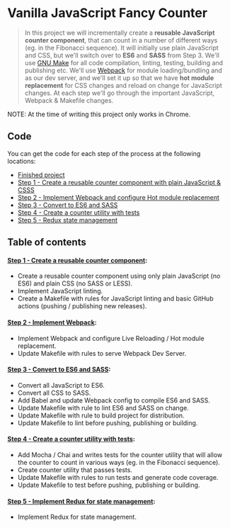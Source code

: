 Vanilla JavaScript Fancy Counter
================================

> In this project we will incrementally create a **reusable JavaScript counter component**, that can count in a number of different ways (eg. in the Fibonacci sequence).
> It will initially use plain JavaScript and CSS, but we'll switch over to **ES6** and **SASS** from Step 3.
> We'll use [GNU Make](https://www.gnu.org/software/make/) for all code compilation, linting, testing, building and publishing etc.
> We'll use [Webpack](https://webpack.github.io) for module loading/bundling and as our dev server,
> and we'll set it up so that we have **hot module replacement** for CSS changes and reload on change for JavaScript changes.
> At each step we'll go through the important JavaScript, Webpack & Makefile changes.

NOTE: At the time of writing this project only works in Chrome.

Code
----

You can get the code for each step of the process at the following locations:

* [Finished project](https://github.com/neilrussell6/vanilla-es6-fancy-counter/tree/0.1.0)
* [Step 1 - Create a reusable counter component with plain JavaScript & CSSS](https://github.com/neilrussell6/vanilla-es6-fancy-counter/tree/0.0.1)
* [Step 2 - Implement Webpack and configure Hot module replacement](https://github.com/neilrussell6/vanilla-es6-fancy-counter/tree/0.0.2)
* [Step 3 - Convert to ES6 and SASS](https://github.com/neilrussell6/vanilla-es6-fancy-counter/tree/0.0.3)
* [Step 4 - Create a counter utility with tests](https://github.com/neilrussell6/vanilla-es6-fancy-counter/tree/0.0.4)
* [Step 5 - Redux state management](https://github.com/neilrussell6/vanilla-es6-fancy-counter/tree/0.0.5)

Table of contents
-----------------

#### [Step 1 - Create a reusable counter component](step-1-reusable-counter-component):

 * Create a reusable counter component using only plain JavaScript (no ES6) and plain CSS (no SASS or LESS).
 * Implement JavaScript linting.
 * Create a Makefile with rules for JavaScript linting and basic GitHub actions (pushing / publishing new releases).

#### [Step 2 - Implement Webpack](step-2-webpack-hot-module-replacement):

 * Implement Webpack and configure Live Reloading / Hot module replacement.
 * Update Makefile with rules to serve Webpack Dev Server.

#### [Step 3 - Convert to ES6 and SASS](step-3-es6-sass):

 * Convert all JavaScript to ES6.
 * Convert all CSS to SASS.
 * Add Babel and update Webpack config to compile ES6 and SASS.
 * Update Makefile with rule to lint ES6 and SASS on change.
 * Update Makefile with rule to build project for distribution.
 * Update Makefile to lint before pushing, publishing or building.

#### [Step 4 - Create a counter utility with tests](step-4-counter-utility-tests):

 * Add Mocha / Chai and writes tests for the counter utility that will allow the counter to count in various ways (eg. in the Fibonacci sequence).
 * Create counter utility that passes tests.
 * Update Makefile with rules to run tests and generate code coverage.
 * Update Makefile to test before pushing, publishing or building.

#### [Step 5 - Implement Redux for state management](step-5-redux-state-management):

 * Implement Redux for state management.
